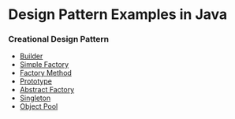 # Design Pattern Examples in Java

### Creational Design Pattern
<ul>
  <li><a href="https://github.com/Rapter1990/Software-Design-Pattren-Examples-in-Java/tree/master/1_Creational_Builder">Builder</a></li>
  <li><a href="https://github.com/Rapter1990/Software-Design-Pattren-Examples-in-Java/tree/master/2_Creational_Simple_Factory">Simple Factory</a></li>
  <li><a href="https://github.com/Rapter1990/Design-Pattren-Examples-in-Java/tree/master/3_Creational_Factory">Factory Method</a></li>
  <li><a href="https://github.com/Rapter1990/Design-Pattren-Examples-in-Java/tree/master/4_Creational_Prototype">Prototype</a></li>
  <li><a href="https://github.com/Rapter1990/Design-Pattern-Examples-in-Java/tree/master/5_Creational_Abstract_Factory">Abstract Factory</a></li>
  <li><a href="https://github.com/Rapter1990/Design-Pattern-Examples-in-Java/tree/master/6_Creational_Singleton">Singleton</a></li>
  <li><a href="https://github.com/Rapter1990/Software-Design-Pattren-Examples-in-Java">Object Pool</a></li>
</ul>
